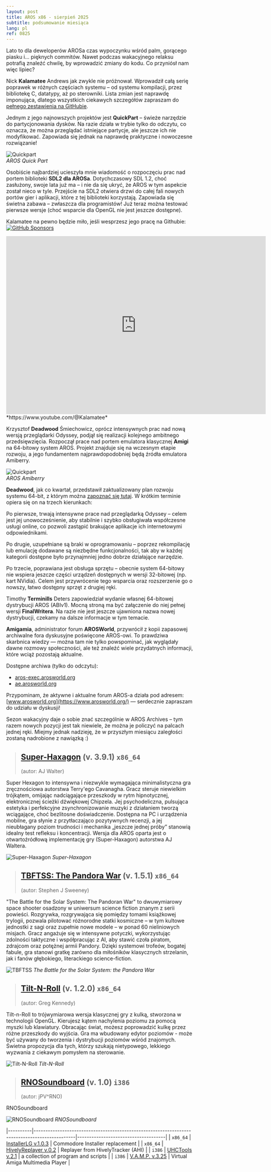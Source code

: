 ```yaml
---
layout: post
title: AROS x86 - sierpień 2025
subtitle: podsumowanie miesiąca
lang: pl
ref: 0825
---
```


Lato to dla deweloperów AROSa czas wypoczynku wśród palm, gorącego piasku i... pięknych commitów. Nawet podczas wakacyjnego relaksu potrafią znaleźć chwilę, by wprowadzić zmiany do kodu. Co przyniósł nam więc lipiec?

Nick **Kalamatee** Andrews jak zwykle nie próżnował. Wprowadził całą serię poprawek w różnych częściach systemu – od systemu kompilacji, przez bibliotekę C, datatypy, aż po sterowniki. Lista zmian jest naprawdę imponująca, dlatego wszystkich ciekawych szczegółów zapraszam do [pełnego zestawienia na GitHubie](https://github.com/aros-development-team/AROS/commits?author=Kalamatee&since=2025-07-01&until=2025-07-31).

Jednym z jego najnowszych projektów jest **QuickPart** – świeże narzędzie do partycjonowania dysków. Na razie działa w trybie tylko do odczytu, co oznacza, że można przeglądać istniejące partycje, ale jeszcze ich nie modyfikować. Zapowiada się jednak na naprawdę praktyczne i nowoczesne rozwiązanie!

![Quickpart](/assets/img/0725/quickpart.png)  
*AROS Quick Part*

Osobiście najbardziej ucieszyła mnie wiadomość o rozpoczęciu prac nad portem biblioteki **SDL2 dla AROSa**. Dotychczasowy SDL 1.2, choć zasłużony, swoje lata już ma – i nie da się ukryć, że AROS w tym aspekcie został nieco w tyle. Przejście na SDL2 otwiera drzwi do całej fali nowych portów gier i aplikacji, które z tej biblioteki korzystają. Zapowiada się świetna zabawa – zwłaszcza dla programistów! Już teraz można testować pierwsze wersje (choć wsparcie dla OpenGL nie jest jeszcze dostępne).  

Kalamatee na pewno będzie miło, jeśli wesprzesz jego pracę na Githubie:  
[![GitHub Sponsors](https://img.shields.io/github/sponsors/Kalamatee)](https://img.shields.io/github/sponsors/Kalamatee?style=flat
)  
<iframe width="700" height="480" src="https://www.youtube.com/embed/VzzCPzGYTVs" title="AROS64 UEFI Test" frameborder="0" allow="accelerometer; autoplay; clipboard-write; encrypted-media; gyroscope; picture-in-picture; web-share" referrerpolicy="strict-origin-when-cross-origin" allowfullscreen></iframe>
*https://www.youtube.com/@Kalamatee*

Krzysztof **Deadwood** Śmiechowicz, oprócz intensywnych prac nad nową wersją przeglądarki Odyssey, podjął się realizacji kolejnego ambitnego przedsięwzięcia. Rozpoczął prace nad portem emulatora klasycznej **Amigi** na 64-bitowy system AROS. Projekt znajduje się na wczesnym etapie rozwoju, a jego fundamentem najprawdopodobniej będą źródła emulatora Amiberry.

![Quickpart](/assets/img/0725/amiberry3.png)  
*AROS Amiberry*

**Deadwood**, jak co kwartał, przedstawił zaktualizowany plan rozwoju systemu 64-bit, z którym można [zapoznać się tutaj](https://www.arosworld.org/infusions/forum/viewthread.php?thread_id=1114&rowstart=40&pid=8777#post_8769). W krótkim terminie opiera się on na trzech kierunkach:

Po pierwsze, trwają intensywne prace nad przeglądarką Odyssey – celem jest jej unowocześnienie, aby stabilnie i szybko obsługiwała współczesne usługi online, co pozwoli zastąpić brakujące aplikacje ich internetowymi odpowiednikami.

Po drugie, uzupełniane są braki w oprogramowaniu – poprzez rekompilację lub emulację dodawane są niezbędne funkcjonalności, tak aby w każdej kategorii dostępne było przynajmniej jedno dobrze działające narzędzie.

Po trzecie, poprawiana jest obsługa sprzętu – obecnie system 64-bitowy nie wspiera jeszcze części urządzeń dostępnych w wersji 32-bitowej (np. kart NVidia). Celem jest przywrócenie tego wsparcia oraz rozszerzenie go o nowszy, łatwo dostępny sprzęt z drugiej ręki.

Timothy **Terminills** Deters zapowiedział wydanie własnej 64-bitowej dystrybucji AROS (ABIv1). Mocną stroną ma być załączenie do niej pełnej wersji **FinalWritera**. Na razie nie jest jeszcze ujawniona nazwa nowej dystrybucji, czekamy na dalsze informacje w tym temacie.

**Amigamia**, administrator forum **AROSWorld**, przywrócił z kopii zapasowej archiwalne fora dyskusyjne poświęcone AROS-owi. To prawdziwa skarbnica wiedzy — można tam nie tylko powspominać, jak wyglądały dawne rozmowy społeczności, ale też znaleźć wiele przydatnych informacji, które wciąż pozostają aktualne.

Dostępne archiwa (tylko do odczytu):
- [aros-exec.arosworld.org](https://aros-exec.arosworld.org/)
- [ae.arosworld.org](https://ae.arosworld.org/)

Przypominam, że aktywne i aktualne forum AROS-a działa pod adresem: [www.arosworld.org](https://www.arosworld.org/) — serdecznie zapraszam do udziału w dyskusji!

Sezon wakacyjny daje o sobie znać szczególnie w AROS Archives – tym razem nowych pozycji jest tak niewiele, że można je policzyć na palcach jednej ręki. Miejmy jednak nadzieję, że w przyszłym miesiącu zaległości zostaną nadrobione z nawiązką :)


> ## [Super-Haxagon](https://archives.arosworld.org/?function=showfile&file=game/action/super-haxagon.x86_64-aros-v11.zip) (v. 3.9.1) `x86_64`
> (autor:	AJ Walter)

Super Hexagon to intensywna i niezwykle wymagająca minimalistyczna gra zręcznościowa autorstwa Terry'ego Cavanagha. Gracz steruje niewielkim trójkątem, omijając nadciągające przeszkody w rytm hipnotycznej, elektronicznej ścieżki dźwiękowej Chipzela. Jej psychodeliczna, pulsująca estetyka i perfekcyjne zsynchronizowanie muzyki z działaniem tworzą wciągające, choć bezlitosne doświadczenie. Dostępna na PC i urządzenia mobilne, gra słynie z przytłaczająco pozytywnych recenzji, a jej nieubłagany poziom trudności i mechanika „jeszcze jednej próby” stanowią idealny test refleksu i koncentracji. Wersja dla AROS oparta jest o otwartoźródłową implementację gry (Super-Haxagon) autorstwa AJ Waltera.

![Super-Haxagon](/assets/img/0825/haxagon.png)
*Super-Haxagon*

> ## [TBFTSS: The Pandora War](https://archives.arosworld.org/?function=showfile&file=game/action/tbftss.x86_64-aros-v11.zip) (v. 1.5.1) `x86_64`
> (autor:	Stephen J Sweeney)

"The Battle for the Solar System: The Pandoran War" to dwuwymiarowy space shooter osadzony w uniwersum science fiction znanym z serii powieści. Rozgrywka, rozgrywająca się pomiędzy tomami książkowej trylogii, pozwala pilotować różnorodne statki kosmiczne – w tym kultowe jednostki z sagi oraz zupełnie nowe modele – w ponad 60 nieliniowych misjach. Gracz angażuje się w intensywne potyczki, wykorzystując zdolności taktyczne i współpracując z AI, aby stawić czoła piratom, zdrajcom oraz potężnej armii Pandory. Dzięki systemowi trofeów, bogatej fabule, gra stanowi gratkę zarówno dla miłośników klasycznych strzelanin, jak i fanów głębokiego, literackiego science-fiction. 

![TBFTSS](/assets/img/0825/tbftss.png)
*The Battle for the Solar System: the Pandora War*

> ## [Tilt-N-Roll](https://archives.arosworld.org/?function=showfile&file=game/action/tiltnroll.x86_64-aros-v11.zip) (v. 1.2.0) `x86_64`
> (autor:	Greg Kennedy)

Tilt-n-Roll to trójwymiarowa wersja klasycznej gry z kulką, stworzona w technologii OpenGL. Kierujesz kątem nachylenia poziomu za pomocą myszki lub klawiatury. Obracając świat, możesz poprowadzić kulkę przez różne przeszkody do wyjścia. Gra ma wbudowany edytor poziomów - może być używany do tworzenia i dystrybucji poziomów wśród znajomych. Świetna propozycja dla tych, którzy szukają nietypowego, lekkiego wyzwania z ciekawym pomysłem na sterowanie.

![Tilt-N-Roll](/assets/img/0825/tiltnroll.png)
*Tilt-N-Roll*

> ## [RNOSoundboard](https://archives.arosworld.org/?function=showfile&file=audio/play/rnosoundboard.i386-aros.lha) (v. 1.0) `i386`
> (autor:	jPV^RNO)

RNOSoundboard

![RNOSoundboard](/assets/img/0825/rnosoundboard.jpg)
*RNOSoundboard*


|----------|-----------------------------------------------------------------------------------------------|-------------------------------------|
| `x86_64` | [InstallerLG v.1.0.3](https://archives.arosworld.org/?function=showfile&file=utility/installerlg-v1.0.3.x86_64-aros-v11.zip) | Commodore Installer replacement |
| `x86_64` | [HivelyReplayer v.0.2](https://archives.arosworld.org/?function=showfile&file=audio/play/hivelyreplay.x86_64-aros-v11.zip) | Replayer from HivelyTracker (AHI) |
| `i386` | [UHCTools v.2.1](https://archives.arosworld.org/?function=showfile&file=utility/misc/uhctools.i386-aros.lha) | a collection of program and scripts |
| `i386` | [V.A.M.P. v.3.25](https://archives.arosworld.org/?function=showfile&file=video/play/vamp.lha) | Virtual Amiga Multimedia Player |

